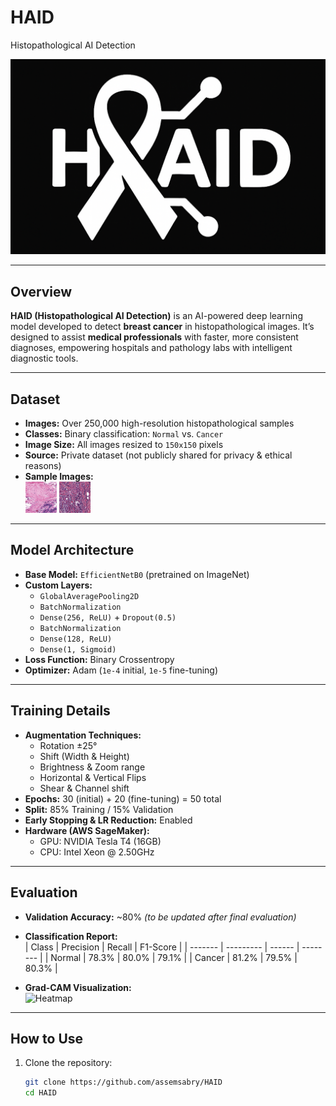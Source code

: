 # HAID
Histopathological AI Detection

![HAID Logo](HAID.png)

---

##  Overview

**HAID (Histopathological AI Detection)** is an AI-powered deep learning model developed to detect **breast cancer** in histopathological images. It’s designed to assist **medical professionals** with faster, more consistent diagnoses, empowering hospitals and pathology labs with intelligent diagnostic tools.

---

##  Dataset

- **Images:** Over 250,000 high-resolution histopathological samples  
- **Classes:** Binary classification: `Normal` vs. `Cancer`  
- **Image Size:** All images resized to `150x150` pixels  
- **Source:** Private dataset (not publicly shared for privacy & ethical reasons)  
- **Sample Images:**  
  ![Sample Normal](class0sample.png) ![Sample Cancer](class1sample.png)

---

##  Model Architecture

- **Base Model:** `EfficientNetB0` (pretrained on ImageNet)
- **Custom Layers:**
  - `GlobalAveragePooling2D`
  - `BatchNormalization`
  - `Dense(256, ReLU)` + `Dropout(0.5)`
  - `BatchNormalization`
  - `Dense(128, ReLU)`
  - `Dense(1, Sigmoid)`
- **Loss Function:** Binary Crossentropy  
- **Optimizer:** Adam (`1e-4` initial, `1e-5` fine-tuning)

---

##  Training Details

- **Augmentation Techniques:**
  - Rotation ±25°
  - Shift (Width & Height)
  - Brightness & Zoom range
  - Horizontal & Vertical Flips
  - Shear & Channel shift
- **Epochs:** 30 (initial) + 20 (fine-tuning) = 50 total  
- **Split:** 85% Training / 15% Validation  
- **Early Stopping & LR Reduction:** Enabled  
- **Hardware (AWS SageMaker):**
  - GPU: NVIDIA Tesla T4 (16GB)
  - CPU: Intel Xeon @ 2.50GHz

---

##  Evaluation

- **Validation Accuracy:** ~80% *(to be updated after final evaluation)*  
- **Classification Report:**  
  | Class   | Precision | Recall | F1-Score |
  | ------- | --------- | ------ | -------- |
  | Normal  | 78.3%     | 80.0%  | 79.1%    |
  | Cancer  | 81.2%     | 79.5%  | 80.3%    |

- **Grad-CAM Visualization:**  
  ![Heatmap](images/heatmap_output.jpg)

---

##  How to Use

1. Clone the repository:
   ```bash
   git clone https://github.com/assemsabry/HAID
   cd HAID

